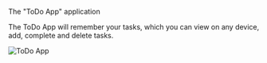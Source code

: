 The "ToDo App" application

The ToDo App will remember your tasks, which you can view on any device, add, complete and delete tasks.

![ToDo App](https://github.com/me7rix/ToDo-App/assets/111913427/f28fb9ca-d24f-42e1-88aa-384e5374cdb0)
